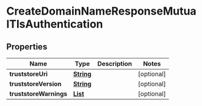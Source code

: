 

# CreateDomainNameResponseMutualTlsAuthentication


## Properties

| Name | Type | Description | Notes |
|------------ | ------------- | ------------- | -------------|
|**truststoreUri** | [**String**](String.md) |  |  [optional] |
|**truststoreVersion** | [**String**](String.md) |  |  [optional] |
|**truststoreWarnings** | [**List**](List.md) |  |  [optional] |



